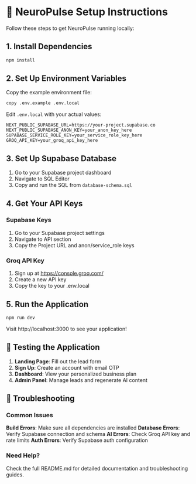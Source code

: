 # 🚀 NeuroPulse Setup Instructions

Follow these steps to get NeuroPulse running locally:

## 1. Install Dependencies

```bash
npm install
```

## 2. Set Up Environment Variables

Copy the example environment file:

```bash
copy .env.example .env.local
```

Edit `.env.local` with your actual values:

```env
NEXT_PUBLIC_SUPABASE_URL=https://your-project.supabase.co
NEXT_PUBLIC_SUPABASE_ANON_KEY=your_anon_key_here
SUPABASE_SERVICE_ROLE_KEY=your_service_role_key_here
GROQ_API_KEY=your_groq_api_key_here
```

## 3. Set Up Supabase Database

1. Go to your Supabase project dashboard
2. Navigate to SQL Editor
3. Copy and run the SQL from `database-schema.sql`

## 4. Get Your API Keys

### Supabase Keys
1. Go to your Supabase project settings
2. Navigate to API section
3. Copy the Project URL and anon/service_role keys

### Groq API Key
1. Sign up at https://console.groq.com/
2. Create a new API key
3. Copy the key to your .env.local

## 5. Run the Application

```bash
npm run dev
```

Visit http://localhost:3000 to see your application!

## 🎯 Testing the Application

1. **Landing Page**: Fill out the lead form
2. **Sign Up**: Create an account with email OTP
3. **Dashboard**: View your personalized business plan
4. **Admin Panel**: Manage leads and regenerate AI content

## 🔧 Troubleshooting

### Common Issues

**Build Errors**: Make sure all dependencies are installed
**Database Errors**: Verify Supabase connection and schema
**AI Errors**: Check Groq API key and rate limits
**Auth Errors**: Verify Supabase auth configuration

### Need Help?

Check the full README.md for detailed documentation and troubleshooting guides.
